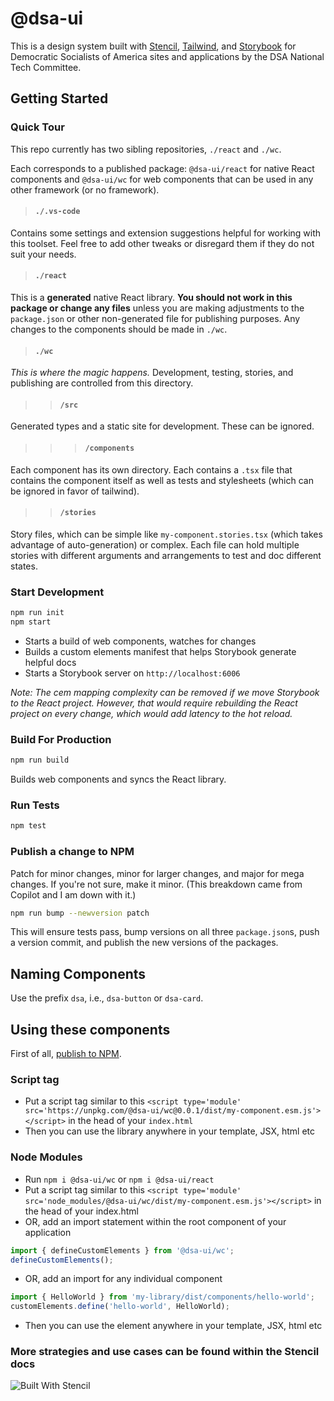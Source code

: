 # @dsa-ui

This is a design system built with [Stencil](https://stenciljs.com/), [Tailwind](https://tailwindcss.com/), and [Storybook](https://tailwindcss.com/) for Democratic Socialists of America sites and applications by the DSA National Tech Committee.

## Getting Started

### Quick Tour

This repo currently has two sibling repositories, `./react` and `./wc`.

Each corresponds to a published package: `@dsa-ui/react` for native React components and `@dsa-ui/wc` for web components that can be used in any other framework (or no framework).

>#### `./.vs-code`

Contains some settings and extension suggestions helpful for working with this toolset. Feel free to add other tweaks or disregard them if they do not suit your needs.

>#### `./react`

This is a __generated__ native React library. __You should not work in this package or change any files__ unless you are making adjustments to the `package.json` or other non-generated file for publishing purposes.
Any changes to the components should be made in `./wc`.

>#### `./wc`

_This is where the magic happens._ Development, testing, stories, and publishing are controlled from this directory.

>>#### `/src`

Generated types and a static site for development. These can be ignored.

>>>#### `/components`

Each component has its own directory. Each contains a `.tsx` file that contains the component itself as well as tests and stylesheets (which can be ignored in favor of tailwind).

>>#### `/stories`

Story files, which can be simple like `my-component.stories.tsx` (which takes advantage of auto-generation) or complex. Each file can hold multiple stories with different arguments and arrangements to test and doc different states.

### Start Development

```bash
npm run init
npm start
```

- Starts a build of web components, watches for changes
- Builds a custom elements manifest that helps Storybook generate helpful docs
- Starts a Storybook server on `http://localhost:6006`

_Note: The cem mapping complexity can be removed if we move Storybook to the React project. However, that would require rebuilding the React project on every change, which would add latency to the hot reload._

### Build For Production

```bash
npm run build
```

Builds web components and syncs the React library.

### Run Tests

```bash
npm test
```

### Publish a change to NPM

Patch for minor changes, minor for larger changes, and major for mega changes. If you're not sure, make it minor. (This breakdown came from Copilot and I am down with it.)

```bash
npm run bump --newversion patch
```

This will ensure tests pass, bump versions on all three `package.json`s, push a version commit, and publish the new versions of the packages.

## Naming Components

Use the prefix `dsa`, i.e., `dsa-button` or `dsa-card`.

## Using these components

First of all, [publish to NPM](https://docs.npmjs.com/getting-started/publishing-npm-packages).

### Script tag

- Put a script tag similar to this `<script type='module' src='https://unpkg.com/@dsa-ui/wc@0.0.1/dist/my-component.esm.js'></script>` in the head of your `index.html`
- Then you can use the library anywhere in your template, JSX, html etc

### Node Modules

- Run `npm i @dsa-ui/wc`
or
`npm i @dsa-ui/react`
- Put a script tag similar to this `<script type='module' src='node_modules/@dsa-ui/wc/dist/my-component.esm.js'></script>` in the head of your index.html
- OR, add an import statement within the root component of your application

```ts
import { defineCustomElements } from '@dsa-ui/wc';
defineCustomElements();
```

- OR, add an import for any individual component

```ts
import { HelloWorld } from 'my-library/dist/components/hello-world';
customElements.define('hello-world', HelloWorld);
```

- Then you can use the element anywhere in your template, JSX, html etc

### More strategies and use cases can be found within the Stencil docs

![Built With Stencil](https://img.shields.io/badge/-Built%20With%20Stencil-16161d.svg?logo=data%3Aimage%2Fsvg%2Bxml%3Bbase64%2CPD94bWwgdmVyc2lvbj0iMS4wIiBlbmNvZGluZz0idXRmLTgiPz4KPCEtLSBHZW5lcmF0b3I6IEFkb2JlIElsbHVzdHJhdG9yIDE5LjIuMSwgU1ZHIEV4cG9ydCBQbHVnLUluIC4gU1ZHIFZlcnNpb246IDYuMDAgQnVpbGQgMCkgIC0tPgo8c3ZnIHZlcnNpb249IjEuMSIgaWQ9IkxheWVyXzEiIHhtbG5zPSJodHRwOi8vd3d3LnczLm9yZy8yMDAwL3N2ZyIgeG1sbnM6eGxpbms9Imh0dHA6Ly93d3cudzMub3JnLzE5OTkveGxpbmsiIHg9IjBweCIgeT0iMHB4IgoJIHZpZXdCb3g9IjAgMCA1MTIgNTEyIiBzdHlsZT0iZW5hYmxlLWJhY2tncm91bmQ6bmV3IDAgMCA1MTIgNTEyOyIgeG1sOnNwYWNlPSJwcmVzZXJ2ZSI%2BCjxzdHlsZSB0eXBlPSJ0ZXh0L2NzcyI%2BCgkuc3Qwe2ZpbGw6I0ZGRkZGRjt9Cjwvc3R5bGU%2BCjxwYXRoIGNsYXNzPSJzdDAiIGQ9Ik00MjQuNywzNzMuOWMwLDM3LjYtNTUuMSw2OC42LTkyLjcsNjguNkgxODAuNGMtMzcuOSwwLTkyLjctMzAuNy05Mi43LTY4LjZ2LTMuNmgzMzYuOVYzNzMuOXoiLz4KPHBhdGggY2xhc3M9InN0MCIgZD0iTTQyNC43LDI5Mi4xSDE4MC40Yy0zNy42LDAtOTIuNy0zMS05Mi43LTY4LjZ2LTMuNkgzMzJjMzcuNiwwLDkyLjcsMzEsOTIuNyw2OC42VjI5Mi4xeiIvPgo8cGF0aCBjbGFzcz0ic3QwIiBkPSJNNDI0LjcsMTQxLjdIODcuN3YtMy42YzAtMzcuNiw1NC44LTY4LjYsOTIuNy02OC42SDMzMmMzNy45LDAsOTIuNywzMC43LDkyLjcsNjguNlYxNDEuN3oiLz4KPC9zdmc%2BCg%3D%3D&colorA=16161d&style=flat-square)
